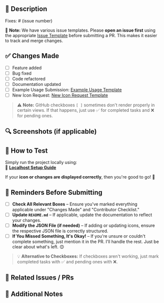 ## 📝 Description  

<!-- Describe the changes in this PR. Mention the issue number if applicable. -->  

Fixes: # (issue number)  

🔹 **Note:** We have various issue templates. Please **open an issue first** using the appropriate [Issue Template](https://github.com/madhurimarawat/Badger-Icons/issues) before submitting a PR. This makes it easier to track and merge changes.  

## ✅ Changes Made  

<!-- List major changes made in this PR. -->  

- [ ] Feature added  
- [ ] Bug fixed  
- [ ] Code refactored  
- [ ] Documentation updated  
- [ ] Example Usage Submission: [Example Usage Template](https://github.com/madhurimarawat/Badger-Icons/blob/main/.github/ISSUE_TEMPLATE/example-usage-submission.md)  
- [ ] New Icon Request: [New Icon Request Template](https://github.com/madhurimarawat/Badger-Icons/blob/main/.github/ISSUE_TEMPLATE/new-icon-request.md)  

> ⚠️ **Note:** GitHub checkboxes `[ ]` sometimes don't render properly in certain views. If that happens, just use ✅ for completed tasks and ❌ for pending ones.  

## 🔍 Screenshots (if applicable)  

<!-- Add screenshots or GIFs to show visual changes. -->  

## 🚀 How to Test  

<!-- Provide steps to test your changes. -->  

Simply run the project locally using:  
🔹 **[Localhost Setup Guide](https://github.com/madhurimarawat/Badger-Icons/blob/main/localhost-setup.md)**  

If your **icon or changes are displayed correctly**, then you're good to go! 🚀  

## 🔔 Reminders Before Submitting  

- [ ] **Check All Relevant Boxes** – Ensure you've marked everything applicable under "Changes Made" and "Contributor Checklist."  
- [ ] **Update `README.md`** – If applicable, update the documentation to reflect your changes.  
- [ ] **Modify the JSON File (if needed)** – If adding or updating icons, ensure the respective JSON file is correctly structured.  
- [ ] **If You Missed Something, It's Okay!** – If you're unsure or couldn't complete something, just mention it in the PR. I'll handle the rest. Just be clear about what's left. 😊  

> 💡 **Alternative to Checkboxes:** If checkboxes aren't working, just mark completed tasks with ✅ and pending ones with ❌.  

## 🔗 Related Issues / PRs  

<!-- Link related issues or PRs here. -->  

## 📢 Additional Notes  

<!-- Any extra details, concerns, or considerations. -->  
